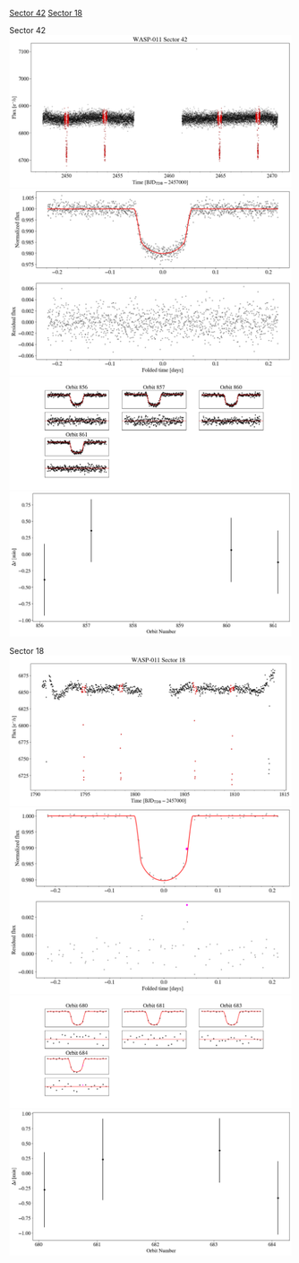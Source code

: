 [Sector 42](#sector42)
[Sector 18](#sector18)

<a name = "sector42"></a>
Sector 42
![alt text](/tt/WASP-011_Sector_42/WASP-011_Sector_42_a_TimeSeries.png)
![alt text](/tt/WASP-011_Sector_42/WASP-011_Sector_42_b_FoldedLightCurve.png)
![alt text](/tt/WASP-011_Sector_42/WASP-011_Sector_42_b_IndividualTransitsWithFit.png)
![alt text](/tt/WASP-011_Sector_42/WASP-011_Sector_42_c_TimingResiduals.png)

<a name = "sector18"></a>
Sector 18
![alt text](/tt/WASP-011_Sector_18/WASP-011_Sector_18_a_TimeSeries.png)
![alt text](/tt/WASP-011_Sector_18/WASP-011_Sector_18_b_FoldedLightCurve.png)
![alt text](/tt/WASP-011_Sector_18/WASP-011_Sector_18_b_IndividualTransitsWithFit.png)
![alt text](/tt/WASP-011_Sector_18/WASP-011_Sector_18_c_TimingResiduals.png)

